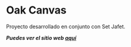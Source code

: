 # Oak Canvas

Proyecto desarrollado en conjunto con Set Jafet.

**_Puedes ver el sitio web [aquí](https://tetsuosnaya.github.io/web_oakcanvas/)_**
